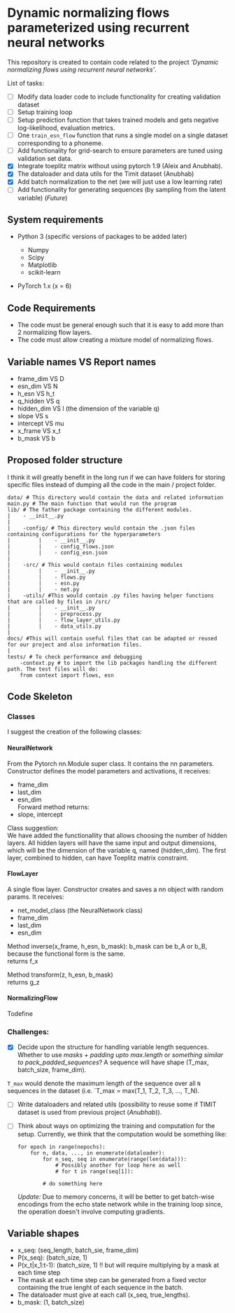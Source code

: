 # Dynamic normalizing flows parameterized using recurrent neural networks

This repository is created to contain code related to the project *'Dynamic normalizing flows using recurrent neural networks'*. 

List of tasks:
- [ ] Modify data loader code to include functionality for creating validation dataset
- [ ] Setup training loop
- [ ] Setup prediction function that takes trained models and gets negative log-likelihood, evaluation metrics.
- [ ] One `train_esn_flow` function that runs a single model on a single dataset corresponding to a phoneme.
- [ ] Add functionality for grid-search to ensure parameters are tuned using validation set data.
- [x] Integrate toeplitz matrix without using pytorch 1.9 (Aleix and Anubhab).
- [x] The dataloader and data utils for the Timit dataset (Anubhab)
- [x] Add batch normalization to the net (we will just use a low learning rate)
- [ ] Add functionality for generating sequences (by sampling from the latent variable) (*Future*)

## System requirements
- Python 3 (specific versions of packages to be added later)
    - Numpy
    - Scipy
    - Matplotlib
    - scikit-learn
      
- PyTorch 1.x (x = 6)

## Code Requirements
- The code must be general enough such that it is easy to add more than 2 normalizing flow layers.
- The code must allow creating a mixture model of normalizing flows.

## Variable names VS Report names
- frame_dim VS D  
- esn_dim VS N  
- h_esn VS h_t
- q_hidden VS q  
- hidden_dim VS l  (the dimension of the variable q)  
- slope VS s  
- intercept VS mu
- x_frame VS x_t  
- b_mask VS b  

## Proposed folder structure
I think it will greatly benefit in the long run if we can have folders for storing specific files instead of dumping all the code in the main / project folder.
```
data/ # This directory would contain the data and related information
main.py # The main function that would run the program
lib/ # The father package containing the different modules.
|    - __init__.py
|
|    -config/ # This directory would contain the .json files containing configurations for the hyperparameters
|         |    - __init__.py
|         |    - config_flows.json
|         |    - config_esn.json
|     
|    -src/ # This would contain files containing modules
|         |    - __init__.py
|         |    - flows.py
|         |    - esn.py
|         |    - net.py
|    -utils/ #This would contain .py files having helper functions that are called by files in /src/
|         |    - __init__.py
|         |    - preprocess.py
|         |    - flow_layer_utils.py
|         |    - data_utils.py
|    
docs/ #This will contain useful files that can be adapted or reused for our project and also information files.
|
tests/ # To check performance and debugging
    -context.py # to import the lib packages handling the different path. The test files will do: 
    from context import flows, esn
```
## Code Skeleton
### Classes
I suggest the creation of the following classes:
#### NeuralNetwork
From the Pytorch nn.Module super class. It contains the nn parameters.  
Constructor defines the model parameters and activations, it receives:  
- frame_dim     
- last_dim  
- esn_dim      
Forward method returns:  
- slope, intercept

Class suggestion:  
We have added the functionallity that allows choosing the number of hidden layers.
All hidden layers will have the same input and output dimensions, which will be the dimension of the variable q, named (hidden_dim).
The first layer, combined to hidden, can have Toeplitz matrix constraint.


#### FlowLayer
A single flow layer.
Constructor creates and saves a nn object with random params. It receives:  
- net_model_class (the NeuralNetwork class)
- frame_dim     
- last_dim  
- esn_dim      

Method inverse(x_frame, h_esn, b_mask):
b_mask can be b_A or b_B, because the functional form is the same.  
returns f_x    

Method transform(z, h_esn, b_mask)    
returns g_z


#### NormalizingFlow
Todefine

### Challenges:
- [x] Decide upon the structure for handling variable length sequences. Whether to use *masks + padding upto max.length* or *something similar to pack_padded_sequences*? 
A sequence will have shape (T_max, batch_size, frame_dim).  

`T_max` would denote the maximum length of the sequence over all `N` sequences in the dataset (i.e. `T_max = max(T_1, T_2, T_3, ..., T_N).

- [ ] Write dataloaders and related utils (possibility to reuse some if TIMIT dataset is used from previous project (*Anubhab*)).

- [ ] Think about ways on optimizing the training and computation for the setup. Currently, we think that the computation would be something like:
    ```
    for epoch in range(nepochs):
        for n, data, ..., in enumerate(dataloader):
            for n_seq, seq in enumerate(range(len(data))):
                # Possibly another for loop here as well
                # for t in range(seq[1]):

            # do something here 
    ```
    *Update:* Due to memory concerns, it will be better to get batch-wise encodings from the echo state network while in the training loop since, the operation doesn't involve computing gradients. 

## Variable shapes

- x_seq: (seq_length, batch_sie, frame_dim)
- P(x_seq): (batch_size, 1) 
- P(x_t|x_1:t-1): (batch_size, 1) !! but will require multiplying by a mask at each time step
- The mask at each time step can be generated from a fixed vector containing the true lenght of each sequence in the batch.
- The dataloader must give at each call (x_seq, true_lengths).
- b_mask: (1, batch_size)

